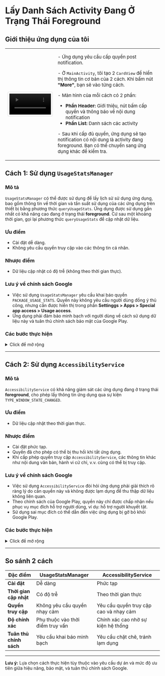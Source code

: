 
# Lấy Danh Sách Activity Đang Ở Trạng Thái Foreground

## Giới thiệu ứng dụng của tôi

<table>
  <tr>
    <td style="width: 30%; text-align: center;">
      <video controls style="max-width: 100%; border: 1px solid #ddd; border-radius: 4px; padding: 5px;">
        <source src="./demo-video.mp4" type="video/mp4">
        Trình duyệt của bạn không hỗ trợ thẻ video.
      </video>
    </td>
    <td style="width: 70%; vertical-align: top; padding-left: 20px;">
      <p style="font-size: 15px;">- Ứng dụng yêu cầu cấp quyền post notification.</p>
      <p style="font-size: 15px;">- Ở <code>MainActivity</code>, tôi tạo 2 <code>CardView</code> để hiển thị thông tin cơ bản của 2 cách. Khi bấm nút <strong>"More"</strong>, bạn sẽ vào từng cách.</p>
      <p style="font-size: 15px;">- Màn hình của mỗi cách có 2 phần:</p>
      <ul style="font-size: 15px;">
        <li><strong>Phần Header:</strong> Giới thiệu, nút bấm cấp quyền và thông báo về nội dung notification</li>
        <li><strong>Phần List:</strong> Danh sách các activity</li>
      </ul>
      <p style="font-size: 15px;">- Sau khi cấp đủ quyền, ứng dụng sẽ tạo notification có nội dung là activity đang foreground. Bạn có thể chuyển sang ứng dụng khác để kiểm tra.</p>
    </td>
  </tr>
</table>

## Cách 1: Sử dụng `UsageStatsManager`

### Mô tả
`UsageStatsManager` có thể được sử dụng để lấy lịch sử sử dụng ứng dụng, bao gồm thông tin về thời gian và tần suất sử dụng của các ứng dụng trên thiết bị bằng phương thức `queryUsageStats`. Ứng dụng được sử dụng gần nhất có khả năng cao đang ở trạng thái **foreground**. Cứ sau một khoảng thời gian, gọi lại phương thức `queryUsageStats` để cập nhật dữ liệu.

### Ưu điểm
- Cài đặt dễ dàng.
- Không yêu cầu quyền truy cập vào các thông tin cá nhân.

### Nhược điểm
- Dữ liệu cập nhật có độ trễ (không theo thời gian thực).

### Lưu ý về chính sách Google
- Việc sử dụng `UsageStatsManager` yêu cầu khai báo quyền `PACKAGE_USAGE_STATS`. Quyền này không yêu cầu người dùng đồng ý thủ công, nhưng cần được hiển thị trong phần **Settinggs > Apps > Special app access > Usage access**.
- Ứng dụng phải đảm bảo minh bạch với người dùng về cách sử dụng dữ liệu này và tuân thủ chính sách bảo mật của Google Play.

### Các bước thực hiện
<details>
<summary>Click để mở rộng</summary>

1. **Khai báo quyền trong `AndroidManifest.xml`:**
   ```xml
   <uses-permission
        android:name="android.permission.PACKAGE_USAGE_STATS"
        tools:ignore="ProtectedPermissions" />
   ```

2. **Kiểm tra quyền sử dụng trong code:**
   ```java
   private boolean isUsageAccessGranted() {
        AppOpsManager appOpsManager = (AppOpsManager) getSystemService(Context.APP_OPS_SERVICE);
        int mode = appOpsManager.checkOpNoThrow(AppOpsManager.OPSTR_GET_USAGE_STATS,
                android.os.Process.myUid(), getPackageName());
        return mode == AppOpsManager.MODE_ALLOWED;
    }
   ```

3. **Truy vấn thông tin bằng `UsageStatsManager`:**
   ```java
   UsageStatsManager usageStatsManager =
           (UsageStatsManager) context.getSystemService(Context.USAGE_STATS_SERVICE);
   
   if (usageStatsManager == null) {
       return new ArrayList<>(); // Return empty list if UsageStatsManager is unavailable
   }
   
   // Query usage stats for the last 24 hours
   List<UsageStats> usageStatsList = usageStatsManager.queryUsageStats(
           UsageStatsManager.INTERVAL_DAILY,
           currentTime - (24 * 60 * 60 * 1000), // Start time (24 hours ago)
           currentTime // End time (now)
   );

   if (usageStatsList == null || usageStatsList.isEmpty()) {
       return new ArrayList<>(); // Return empty list if no data is available
   }
   ```
</details>

---

## Cách 2: Sử dụng `AccessibilityService`

### Mô tả
`AccessibilityService` có khả năng giám sát các ứng dụng đang ở trạng thái **foreground**, cho phép lấy thông tin ứng dụng qua sự kiện `TYPE_WINDOW_STATE_CHANGED`.

### Ưu điểm
- Dữ liệu cập nhật theo thời gian thực.

### Nhược điểm
- Cài đặt phức tạp.
- Quyền đã cho phép có thể bị thu hồi khi tắt ứng dụng.
- Khi cấp phép quyền truy cập `AccessibilityService`, các thông tin khác như nội dung văn bản, hành vi cử chỉ, v.v. cũng có thể bị truy cập.

### Lưu ý về chính sách Google
- Việc sử dụng `AccessibilityService` đòi hỏi ứng dụng phải giải thích rõ ràng lý do cần quyền này và không được lạm dụng để thu thập dữ liệu không liên quan.
- Theo chính sách của Google Play, quyền này chỉ được chấp nhận nếu phục vụ mục đích hỗ trợ người dùng, ví dụ: hỗ trợ người khuyết tật.
- Sử dụng sai mục đích có thể dẫn đến việc ứng dụng bị gỡ bỏ khỏi Google Play.

### Các bước thực hiện
<details>
<summary>Click để mở rộng</summary>

1. **Tạo lớp kế thừa `AccessibilityService`:**
   ```java
   public class AccessibilityServiceExtend extends AccessibilityService {
       @Override
       public void onAccessibilityEvent(AccessibilityEvent event) {
           if (event.getEventType() == AccessibilityEvent.TYPE_WINDOW_STATE_CHANGED) {
               // Get the package name and activity name
               ComponentName componentName = new ComponentName(
                       event.getPackageName().toString(),
                       event.getClassName().toString()
               );
   
               String currentPackageName = componentName.getPackageName();
               String currentActivityName = componentName.flattenToShortString();
           }
       }

       @Override
       public void onInterrupt() {
       }
   }
   ```

2. **Khai báo dịch vụ trong `AndroidManifest.xml`:**
   ```xml
   <!--android:foregroundServiceType="mediaPlayback" sử dụng cho tính năng post notification-->
   <service
        android:name=".AccessibilityServiceExtend"
        android:exported="true"
        android:foregroundServiceType="mediaPlayback"
        android:permission="android.permission.BIND_ACCESSIBILITY_SERVICE">
        <intent-filter>
            <action android:name="android.accessibilityservice.AccessibilityService" />
        </intent-filter>

        <meta-data
            android:name="android.accessibilityservice"
            android:resource="@xml/accessibility_service_config" />
   </service>
   ```

3. **Cấu hình tệp `res/xml/accessibility_config.xml`:**
   ```xml
   <accessibility-service xmlns:android="http://schemas.android.com/apk/res/android"
        android:accessibilityEventTypes="typeWindowStateChanged"
        android:accessibilityFeedbackType="feedbackGeneric"
        android:canRetrieveWindowContent="false"
        android:description="@string/app_name"
        android:notificationTimeout="100" />
   ```

4. **Kích hoạt dịch vụ trong cài đặt Accessibility của thiết bị:**
   - Người dùng cần bật dịch vụ trong phần **Settings > Accessibility > ForegroundActivity**.

</details>

---

## So sánh 2 cách

| Đặc điểm                | UsageStatsManager                   | AccessibilityService                  |
|-------------------------|-------------------------------------|---------------------------------------|
| **Cài đặt**             | Dễ dàng                            | Phức tạp                              |
| **Thời gian cập nhật**  | Có độ trễ                          | Theo thời gian thực                   |
| **Quyền truy cập**      | Không yêu cầu quyền nhạy cảm       | Yêu cầu quyền truy cập cao và nhạy cảm|
| **Độ chính xác**        | Phụ thuộc vào thời điểm truy vấn   | Chính xác cao nhờ sự kiện hệ thống    |
| **Tuân thủ chính sách** | Yêu cầu khai báo minh bạch         | Yêu cầu chặt chẽ, tránh lạm dụng      |

---

**Lưu ý:** Lựa chọn cách thực hiện tùy thuộc vào yêu cầu dự án và mức độ ưu tiên giữa hiệu năng, bảo mật, và tuân thủ chính sách Google.
